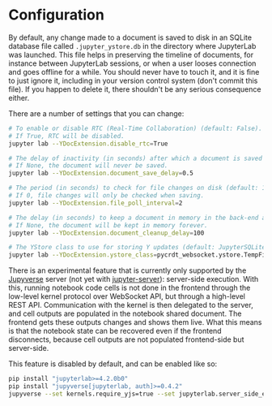 # Configuration

By default, any change made to a document is saved to disk in an SQLite database file called
`.jupyter_ystore.db` in the directory where JupyterLab was launched. This file helps in
preserving the timeline of documents, for instance between JupyterLab sessions, or when a user
looses connection and goes offline for a while. You should never have to touch it, and it is
fine to just ignore it, including in your version control system (don't commit this file). If
you happen to delete it, there shouldn't be any serious consequence either.

There are a number of settings that you can change:

```bash
# To enable or disable RTC (Real-Time Collaboration) (default: False).
# If True, RTC will be disabled.
jupyter lab --YDocExtension.disable_rtc=True

# The delay of inactivity (in seconds) after which a document is saved to disk (default: 1).
# If None, the document will never be saved.
jupyter lab --YDocExtension.document_save_delay=0.5

# The period (in seconds) to check for file changes on disk (default: 1).
# If 0, file changes will only be checked when saving.
jupyter lab --YDocExtension.file_poll_interval=2

# The delay (in seconds) to keep a document in memory in the back-end after all clients disconnect (default: 60).
# If None, the document will be kept in memory forever.
jupyter lab --YDocExtension.document_cleanup_delay=100

# The YStore class to use for storing Y updates (default: JupyterSQLiteYStore).
jupyter lab --YDocExtension.ystore_class=pycrdt_websocket.ystore.TempFileYStore
```

There is an experimental feature that is currently only supported by the
[Jupyverse](https://github.com/jupyter-server/jupyverse) server
(not yet with [jupyter-server](https://github.com/jupyter-server/jupyter_server)):
server-side execution. With this, running notebook code cells is not done in the frontend through
the low-level kernel protocol over WebSocket API, but through a high-level REST API. Communication
with the kernel is then delegated to the server, and cell outputs are populated in the notebook
shared document. The frontend gets these outputs changes and shows them live. What this means is
that the notebook state can be recovered even if the frontend disconnects, because cell outputs are
not populated frontend-side but server-side.

This feature is disabled by default, and can be enabled like so:
```bash
pip install "jupyterlab>=4.2.0b0"
pip install "jupyverse[jupyterlab, auth]>=0.4.2"
jupyverse --set kernels.require_yjs=true --set jupyterlab.server_side_execution=true
```
